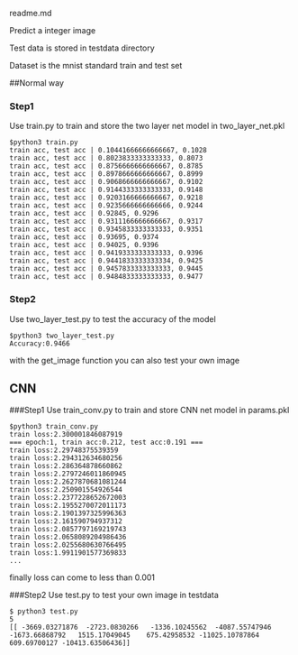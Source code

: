 readme.md

Predict a integer image

Test data is stored in testdata directory

Dataset is the mnist standard train and test set

##Normal way

### Step1
Use train.py to train and store the two layer net model in two_layer_net.pkl
	
	$python3 train.py
	train acc, test acc | 0.10441666666666667, 0.1028
	train acc, test acc | 0.8023833333333333, 0.8073
	train acc, test acc | 0.8756666666666667, 0.8785
	train acc, test acc | 0.8978666666666667, 0.8999
	train acc, test acc | 0.9068666666666667, 0.9102
	train acc, test acc | 0.9144333333333333, 0.9148
	train acc, test acc | 0.9203166666666667, 0.9218
	train acc, test acc | 0.9235666666666666, 0.9244
	train acc, test acc | 0.92845, 0.9296
	train acc, test acc | 0.9311166666666667, 0.9317
	train acc, test acc | 0.9345833333333333, 0.9351
	train acc, test acc | 0.93695, 0.9374
	train acc, test acc | 0.94025, 0.9396
	train acc, test acc | 0.9419333333333333, 0.9396
	train acc, test acc | 0.9441833333333334, 0.9425
	train acc, test acc | 0.9457833333333333, 0.9445
	train acc, test acc | 0.9484833333333333, 0.9477

### Step2
Use two_layer_test.py to test the accuracy of the model

	$python3 two_layer_test.py
	Accuracy:0.9466

with the get_image function you can also test your own image
## CNN

###Step1
Use train_conv.py to train and store CNN net model in params.pkl

	$python3 train_conv.py
	train loss:2.300001846087919
	=== epoch:1, train acc:0.212, test acc:0.191 ===
	train loss:2.29748375539359
	train loss:2.294312634680256
	train loss:2.286364878660862
	train loss:2.2797246011860945
	train loss:2.2627870681081244
	train loss:2.250901554926544
	train loss:2.2377228652672003
	train loss:2.1955270072011173
	train loss:2.1901397325996363
	train loss:2.161590794937312
	train loss:2.0857797169219743
	train loss:2.0658089204986436
	train loss:2.0255680630766495
	train loss:1.9911901577369833
	...
finally loss can come to less than 0.001

###Step2
Use test.py to test your own image in testdata
	
	$ python3 test.py
	5
	[[ -3669.03271876  -2723.0830266   -1336.10245562  -4087.55747946
	-1673.66868792   1515.17049045    675.42958532 -11025.10787864
	609.69700127 -10413.63506436]]
